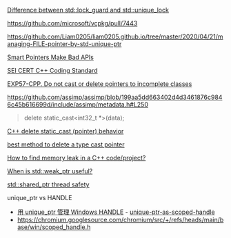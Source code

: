 [Difference between std::lock_guard and std::unique_lock](http://jakascorner.com/blog/2016/02/lock_guard-and-unique_lock.html)

https://github.com/microsoft/vcpkg/pull/7443

https://github.com/Liam0205/liam0205.github.io/tree/master/2020/04/21/managing-FILE-pointer-by-std-unique-ptr

[Smart Pointers Make Bad APIs](https://vector-of-bool.github.io/2018/12/02/smart-pointer-apis.html)

[SEI CERT C++ Coding Standard](https://wiki.sei.cmu.edu/confluence/pages/viewpage.action?pageId=88046682)

[EXP57-CPP. Do not cast or delete pointers to incomplete classes](https://wiki.sei.cmu.edu/confluence/display/cplusplus/EXP57-CPP.+Do+not+cast+or+delete+pointers+to+incomplete+classes)

https://github.com/assimp/assimp/blob/199aa5dd663402d4d3461876c9846c45b616699d/include/assimp/metadata.h#L250

> delete static_cast<int32_t *>(data);

[C++ delete static_cast (pointer) behavior](https://stackoverflow.com/questions/2709283/c-delete-static-castvoid-pointer-behavior)

[best method to delete a type cast pointer](https://stackoverflow.com/questions/44162883/best-method-to-delete-a-type-cast-pointer)

[How to find memory leak in a C++ code/project?](https://stackoverflow.com/questions/6261201/how-to-find-memory-leak-in-a-c-code-project)

[When is std::weak_ptr useful?](https://stackoverflow.com/questions/12030650/when-is-stdweak-ptr-useful)

[std::shared_ptr thread safety](https://stackoverflow.com/questions/14482830/stdshared-ptr-thread-safety)

unique_ptr vs HANDLE

- [用 unique_ptr 管理 Windows HANDLE](https://kingsamchen.github.io/2021/06/14/wrap-win32-handle-into-unique-ptr/) - [unique-ptr-as-scoped-handle](https://github.com/kingsamchen/Eureka/tree/master/unique-ptr-as-scoped-handle)
- https://chromium.googlesource.com/chromium/src/+/refs/heads/main/base/win/scoped_handle.h

